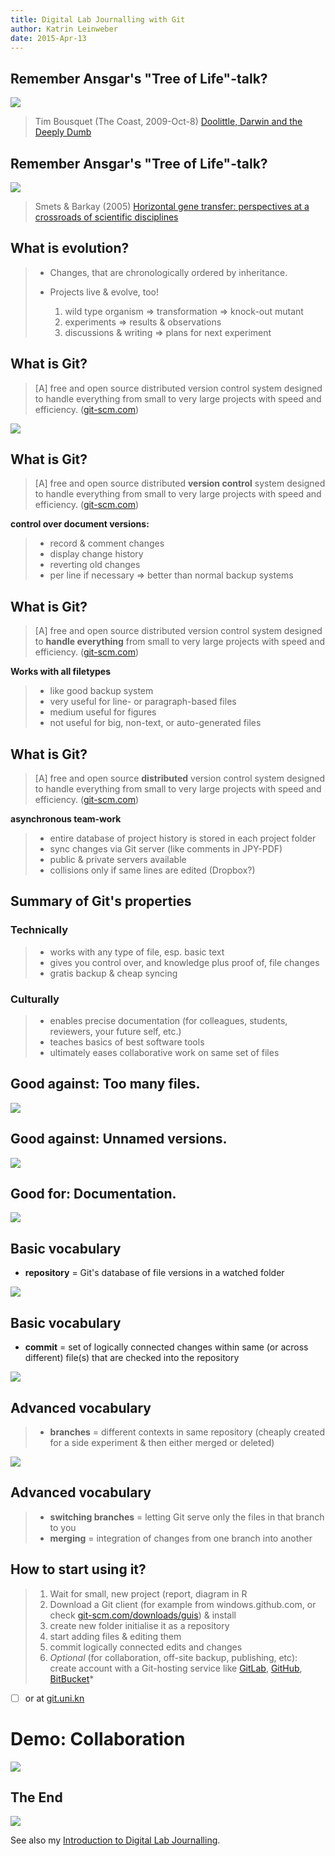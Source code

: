 ```yaml
---
title: Digital Lab Journalling with Git
author: Katrin Leinweber
date: 2015-Apr-13
---
```


## Remember Ansgar's "Tree of Life"-talk?

![](images/doolittle-tree.jpg)

> Tim Bousquet (The Coast, 2009-Oct-8) [Doolittle, Darwin and the Deeply Dumb](http://www.thecoast.ca/halifax/doolittle-darwin-and-the-deeply-dumb/Content?oid=1320808)

## Remember Ansgar's "Tree of Life"-talk?

![](images/Horizontal-gene-transfer-ori.jpg)

> Smets & Barkay (2005) [Horizontal gene transfer: perspectives at a crossroads of scientific disciplines](http://www.nature.com/nrmicro/journal/v3/n9/fig_tab/nrmicro1253_F1.html)

## What is evolution?

> - Changes, that are chronologically ordered by inheritance.
> - Projects live & evolve, too!
> 
>   1. wild type organism => transformation => knock-out mutant
>   1. experiments => results & observations
>   1. discussions & writing => plans for next experiment


## What is Git?

> [A] free and open source distributed version control system designed to handle everything from small to very large projects with speed and efficiency. ([git-scm.com](http://git-scm.com/))

![](images/git-logo.png)

## What is Git?

> [A] free and open source distributed **version control** system designed to handle everything from small to very large projects with speed and efficiency. ([git-scm.com](http://git-scm.com/))

**control over document versions:**

> - record & comment changes
> - display change history
> - reverting old changes
> - per line if necessary => better than normal backup systems

## What is Git?

> [A] free and open source distributed version control system designed to **handle everything** from small to very large projects with speed and efficiency. ([git-scm.com](http://git-scm.com/))

**Works with all filetypes**

> - like good backup system
> - very useful for line- or paragraph-based files
> - medium useful for figures
> - not useful for big, non-text, or auto-generated files

## What is Git?

> [A] free and open source **distributed** version control system designed to handle everything from small to very large projects with speed and efficiency. ([git-scm.com](http://git-scm.com/))

**asynchronous team-work**

> - entire database of project history is stored in each project folder
> - sync changes via Git server (like comments  in JPY-PDF)
> - public & private servers available
> - collisions only if same lines are edited (Dropbox?)

## Summary of Git's properties

### Technically

> - works with any type of file, esp. basic text
> - gives you control over, and knowledge plus proof of, file changes
> - gratis backup & cheap syncing

### Culturally

> - enables precise documentation (for colleagues, students, reviewers, your future self, etc.)
> - teaches basics of best software tools
> - ultimately eases collaborative work on same set of files

## Good against: Too many files.

![](images/versions-win-explorer.png)

## Good against: Unnamed versions.

![](images/versions-crashplan.png)

## Good for: Documentation.

![](images/versions-git-split.png)

## Basic vocabulary

- **repository** = Git's database of file versions in a watched folder

![](images/repo-folder.png)

## Basic vocabulary

- **commit** = set of logically connected changes within same (or across different) file(s) that are checked into the repository

![](images/logical-commit-across-files.png)

## Advanced vocabulary

> - **branches** = different contexts in same repository (cheaply created for a side experiment & then either merged or deleted)

![](images/branching-illustration.png)

## Advanced vocabulary

> - **switching branches** = letting Git serve only the files in that branch to you
> - **merging** = integration of changes from one branch into another


## How to start using it?

> 1. Wait for small, new project (report, diagram in R
> 1. Download a Git client (for example from windows.github.com, or check [git-scm.com/downloads/guis](http://git-scm.com/download/gui/win)) & install
> 1. create new folder initialise it as a repository
> 1. start adding files & editing them
> 1. commit logically connected edits and changes 
> 1. *Optional* (for collaboration, off-site backup, publishing, etc): create account with a Git-hosting service like [GitLab](https://gitlab.com/users/sign_in), [GitHub](https://github.com/join), [BitBucket](https://bitbucket.org/account/signup/)*

- [ ] or at [git.uni.kn](https://git.uni-konstanz.de/users/sign_in)

# Demo: Collaboration

![](https://upmic.files.wordpress.com/2015/03/sharing-credit.png?w=650&h=285)



## The End

![](images/keep-calm-and-git-it-on.png)

See also my [Introduction to Digital Lab Journalling](http://prezi.com/p_se6nkre49m/digital-lab-journalling-intro/).

